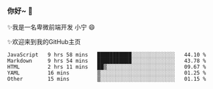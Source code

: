 ### 你好~  👋

✨我是一名卑微前端开发 小宁 😄

✨欢迎来到我的GitHub主页
<!--
**7148505/7148505** is a ✨ _special_ ✨ repository because its `README.md` (this file) appears on your GitHub profile.

Here are some ideas to get you started:

- 🔭 I’m currently working on ...
- 🌱 I’m currently learning ...
- 👯 I’m looking to collaborate on ...
- 🤔 I’m looking for help with ...
- 💬 Ask me about ...
- 📫 How to reach me: ...
- 😄 Pronouns: ...
- ⚡ Fun fact: ...
-->

<!--START_SECTION:waka-->
```text
JavaScript   9 hrs 58 mins   ███████████░░░░░░░░░░░░░░   44.10 % 
Markdown     9 hrs 54 mins   ███████████░░░░░░░░░░░░░░   43.78 % 
HTML         2 hrs 11 mins   ██▒░░░░░░░░░░░░░░░░░░░░░░   09.67 % 
YAML         16 mins         ▒░░░░░░░░░░░░░░░░░░░░░░░░   01.25 % 
Other        15 mins         ▒░░░░░░░░░░░░░░░░░░░░░░░░   01.15 % 
```
<!--END_SECTION:waka-->
